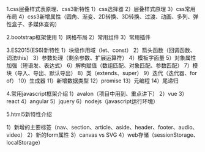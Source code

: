 1.css层叠样式表原理、css3新特性
1）css选择器
2）层叠样式原理
3）css常用布局
4）css3新增属性（圆角、渐变、2D转换、3D转换、过渡、动画、多列、弹性盒子、多媒体查询）

2.bootstrap框架使用
1）网格布局
2）常用组件
3）常用插件

3.ES2015(ES6)新特性
1）块级作用域（let、const）
2）箭头函数（回调函数、词法this）
3）参数处理（剩余参数、扩展运算符）
4）模板字面量
5）对象属性加强（短语发、表达式）
6）解构赋值（数组匹配、对象匹配、参数匹配）
7）模块（导入、导出、默认导出）
8）类（extends、super）
9）迭代（迭代器、for of）
10）生成器
11）新增数据类型
12）promise
13）元编程
14）尾递归

4.常用javascript框架介绍
1）avalon（项目中用到、重点讲下）
2）vue
3）react
4）angular
5）jquery
6）nodejs（javascript运行环境）

5.html5新特性介绍

1）新增的主要标签（nav、section、article、aside、header、footer、audio、video）
2）新的form属性
3）canvas vs SVG
4）web存储（sessionStorage、localStorage）


